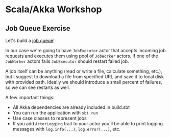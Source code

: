# Scala/Akka Workshop

## Job Queue Exercise
 
Let's build a [job queue](https://en.wikipedia.org/wiki/Job_queue)! 
 
In our case we're going to have `JobExecutor` actor that accepts incoming job requests and executes them using pool of `JobWorker` actors. If one of the `JobWorker` actors fails `JobExecutor` should restart failed job.

A job itself can be anything (read or write a file, calculate something, etc.), but I suggest to download a file from specified URL and save it to local disk with provided path. Ideally we should introduce a small percent of failures, so we can see restarts as well.

A few important things: 

- All Akka dependencies are already included in build.sbt
- You can run the application with `sbt run`
- Use case classes to represent jobs
- If you add `ActorLogging` trait to your actor you'll be able to print logging messages with `log.info(...)`, `log.error(...)`, etc.  
